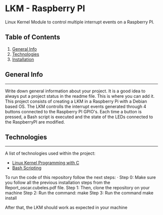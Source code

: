 # LKM - Raspberry PI
Linux Kernel Module to control multiple interrupt events on a Raspberry PI.


## Table of Contents
1. [General Info](#general-info)
2. [Technologies](#technologies)
3. [Installation](#installation)

## General Info
***
Write down general information about your project. It is a good idea to always put a project status in the readme file. This is where you can add it. 
This project consists of creating a LKM in a Raspberry Pi with a Debian based OS. The LKM controlls the interrupt events generated through 4 buttons connected to the Raspberry PI GPIO's. Each time a button is pressed, a Bash script is executed and the state of the LEDs connected to the RaspberryPI are modified.

## Technologies
***
A list of technologies used within the project:
* [Linux Kernel Programming with C](http://derekmolloy.ie/kernel-gpio-programming-buttons-and-leds/)
* [Bash Scripting]((https://devhints.io/bash))


To run the code of this repository follow the next steps:
· Step 0: Make sure you follow all the previous installation steps from the Report_oscar.cubeles.pdf file.
Step 1: Then, clone the repository on your machine
Step 2: Run the command: make 
Step 3: Run the command make install

After that, the LKM should work as expected in your machine

